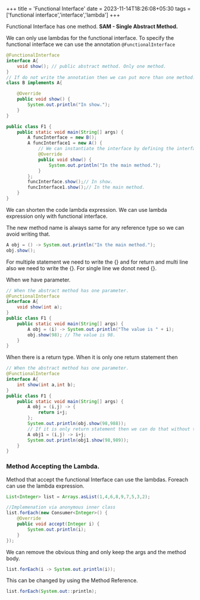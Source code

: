 +++
title = 'Functional Interface'
date = 2023-11-14T18:26:08+05:30
tags = ['functional interface','interface','lambda']
+++


Functional Interface has one method. **SAM - Single Abstract Method.**

We can only use lambdas for the functional interface.
To specify the functional interface we can use the annotation `@FunctionalInterface`
```java
@FunctionalInterface
interface A{
    void show(); // public abstract method. Only one method.
}
// If do not write the annotation then we can put more than one method.
class B implements A{

    @Override
    public void show() {
        System.out.println("In show.");
    }
}

public class F1 {
    public static void main(String[] args) {
        A funcInterface = new B();
        A funcInterface1 = new A() {
            // We can instantiate the interface by defining the interface here.
            @Override
            public void show() {
                System.out.println("In the main method.");
            }
        };
        funcInterface.show();// In show.
        funcInterface1.show();// In the main method.
    }
}
```
We can shorten the code lambda expression. We can use lambda expression only with functional interface.

The new method name is always same for any reference type so we can avoid writing that.
```java
A obj = () -> System.out.println("In the main method.");
obj.show();
```

For multiple statement we need to write the {} and for return  and multi line also we need to write the {}. For single line we donot need {}. 

When we have parameter.
```java
// When the abstract method has one parameter.
@FunctionalInterface
interface A{
    void show(int a);
}
public class F1 {
    public static void main(String[] args) {
        A obj = (i) -> System.out.println("The value is " + i);
        obj.show(98); // The value is 98.
    }
}
```

When there is a return type. When it is only one return statement then
```java
// When the abstract method has one parameter.
@FunctionalInterface
interface A{
    int show(int a,int b);
}
public class F1 {
    public static void main(String[] args) {
        A obj = (i,j) -> {
            return i+j;
        };
        System.out.println(obj.show(98,988));
        // If it is only return statement then we can do that without the {}.
        A obj1 = (i,j) -> i+j;
        System.out.println(obj1.show(98,989));
    }
}
```

### Method Accepting the Lambda.
Method that accept the functional Interface can use the lambdas.
Foreach can use the lambda expression.
```java
List<Integer> list = Arrays.asList(1,4,6,8,9,7,5,3,2);

//Implemenation via anonymous inner class
list.forEach(new Consumer<Integer>() {
    @Override
    public void accept(Integer i) {
        System.out.println(i);
    }
});
```

We can remove the obvious thing and only keep the args and the method body.
```java
list.forEach(i -> System.out.println(i));
```

This can be changed by using the Method Reference.
```java
list.forEach(System.out::println);
```